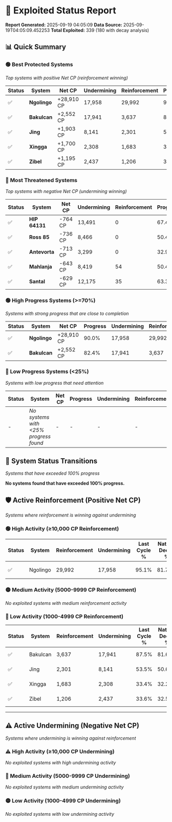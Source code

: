 # 🌟 Exploited Status Report

**Report Generated:** 2025-09-19 04:05:09
**Data Source:** 2025-09-19T04:05:09.452253
**Total Exploited:** 339 (180 with decay analysis)

## 📊 Quick Summary

### 🟢 **Best Protected Systems**
*Top systems with positive Net CP (reinforcement winning)*

| Status | System | Net CP | Undermining | Reinforcement | Progress |
|--------|--------|--------|-------------|---------------|----------|
| ✅ | **Ngolingo** | +28,910 CP | 17,958 | 29,992 | 90.0% |
| ✅ | **Bakulcan** | +2,552 CP | 17,941 | 3,637 | 82.4% |
| ✅ | **Jing** | +1,903 CP | 8,141 | 2,301 | 51.2% |
| ✅ | **Xingga** | +1,700 CP | 2,308 | 1,683 | 32.7% |
| ✅ | **Zibel** | +1,195 CP | 2,437 | 1,206 | 32.9% |

### 🔴 **Most Threatened Systems**
*Top systems with negative Net CP (undermining winning)*

| Status | System | Net CP | Undermining | Reinforcement | Progress |
|--------|--------|--------|-------------|---------------|----------|
| ✅ | **HIP 64131** | -764 CP | 13,491 | 0 | 67.4% |
| ✅ | **Ross 85** | -736 CP | 8,466 | 0 | 50.4% |
| ✅ | **Antevorta** | -713 CP | 3,299 | 0 | 32.9% |
| ✅ | **Mahlanja** | -643 CP | 8,419 | 54 | 50.4% |
| ✅ | **Santal** | -629 CP | 12,175 | 35 | 63.3% |

### 🟢 **High Progress Systems (>=70%)**
*Systems with strong progress that are close to completion*

| Status | System | Net CP | Progress | Undermining | Reinforcement |
|--------|--------|--------|----------|-------------|---------------|
| ✅ | **Ngolingo** | +28,910 CP | 90.0% | 17,958 | 29,992 |
| ✅ | **Bakulcan** | +2,552 CP | 82.4% | 17,941 | 3,637 |

### 🔴 **Low Progress Systems (<25%)**
*Systems with low progress that need attention*

| Status | System | Net CP | Progress | Undermining | Reinforcement |
|--------|--------|--------|----------|-------------|---------------|
| - | *No systems with <25% progress found* | - | - | - | - |
## 🔄 System Status Transitions
*Systems that have exceeded 100% progress*

**No systems found that have exceeded 100% progress.**

## 🛡️ Active Reinforcement (Positive Net CP)
*Systems where reinforcement is winning against undermining*

### 🟢 High Activity (≥10,000 CP Reinforcement)

| Status | System | Reinforcement | Undermining | Last Cycle % | Natural Decay % | Current Progress % | Current CP | Net CP | Activity |
|--------|--------|---------------|-------------|--------------|-----------------|-------------------|------------|--------|----------|
| ✅ | Ngolingo | 29,992 | 17,958 | 95.1% | 81.74% | 90.0% | 315,000 | +28,910 | 🟢 High Reinforcement |

### 🟡 Medium Activity (5000-9999 CP Reinforcement)

*No exploited systems with medium reinforcement activity*

### 🔴 Low Activity (1000-4999 CP Reinforcement)

| Status | System | Reinforcement | Undermining | Last Cycle % | Natural Decay % | Current Progress % | Current CP | Net CP | Activity |
|--------|--------|---------------|-------------|--------------|-----------------|-------------------|------------|--------|----------|
| ✅ | Bakulcan | 3,637 | 17,941 | 87.5% | 81.67% | 82.4% | 288,400 | +2,552 | 🔵 Low Reinforcement |
| ✅ | Jing | 2,301 | 8,141 | 53.5% | 50.66% | 51.2% | 179,200 | +1,903 | 🔵 Low Reinforcement |
| ✅ | Xingga | 1,683 | 2,308 | 33.4% | 32.21% | 32.7% | 114,450 | +1,700 | 🔵 Low Reinforcement |
| ✅ | Zibel | 1,206 | 2,437 | 33.6% | 32.56% | 32.9% | 115,149 | +1,195 | 🔵 Low Reinforcement |


---

## ⚠️ Active Undermining (Negative Net CP)
*Systems where undermining is winning against reinforcement*

### ⚠️ High Activity (≥10,000 CP Undermining)

*No exploited systems with high undermining activity*

### 🔶 Medium Activity (5000-9999 CP Undermining)

*No exploited systems with medium undermining activity*

### 🟡 Low Activity (1000-4999 CP Undermining)

*No exploited systems with low undermining activity*
